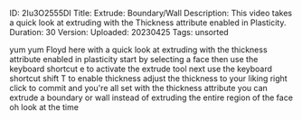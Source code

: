 ID: 2Iu3O2555DI
Title: Extrude: Boundary/Wall
Description: This video takes a quick look at extruding with the Thickness attribute enabled in Plasticity.
Duration: 30
Version: 
Uploaded: 20230425
Tags: unsorted

yum yum
Floyd here with a quick look at
extruding with the thickness attribute
enabled in plasticity start by selecting
a face then use the keyboard shortcut e
to activate the extrude tool next use
the keyboard shortcut shift T to enable
thickness adjust the thickness to your
liking right click to commit and you're
all set with the thickness attribute you
can extrude a boundary or wall instead
of extruding the entire region of the
face oh look at the time

